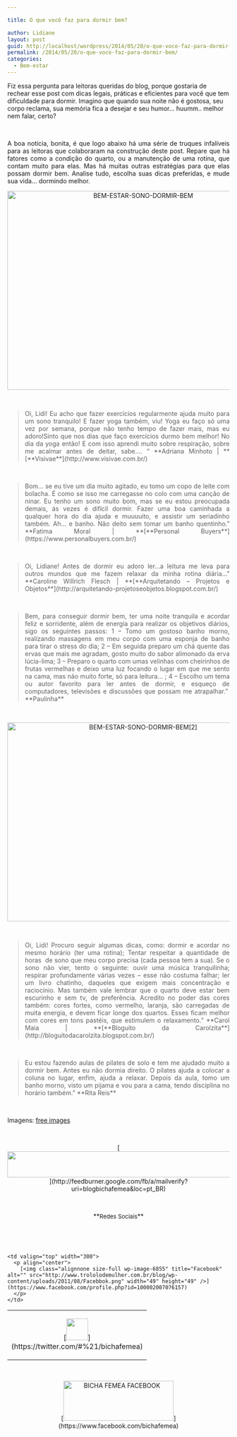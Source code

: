 ```yaml
---

title: O que você faz para dormir bem?

author: Lidiane
layout: post
guid: http://localhost/wordpress/2014/05/20/o-que-voce-faz-para-dormir-bem/
permalink: /2014/05/20/o-que-voce-faz-para-dormir-bem/
categories:
  - Bem-estar
---
```

Fiz essa pergunta para leitoras queridas do blog, porque gostaria de rechear esse post com dicas legais, práticas e eficientes para você que tem dificuldade para dormir. Imagino que quando sua noite não é gostosa, seu corpo reclama, sua memória fica a desejar e seu humor… huumm.. melhor nem falar, certo?

&nbsp;

<p align="justify">
  A boa notícia, bonita, é que logo abaixo há uma série de truques infalíveis para as leitoras que colaboraram na construção deste post. Repare que há fatores como a condição do quarto, ou a manutenção de uma rotina, que contam muito para elas. Mas há muitas outras estratégias para que elas possam dormir bem. Analise tudo, escolha suas dicas preferidas, e mude sua vida… dormindo melhor.
</p>

<!--more-->

<p align="center">
  <a href="http://www.trololodemulher.com.br/blog/wp-content/uploads/2014/05/BEM-ESTAR-SONO-DORMIR-BEM.jpg"><img class="alignnone size-full wp-image-10030" alt="BEM-ESTAR-SONO-DORMIR-BEM" src="http://www.trololodemulher.com.br/blog/wp-content/uploads/2014/05/BEM-ESTAR-SONO-DORMIR-BEM.jpg" width="600" height="450" /></a>
</p>

&nbsp;

> <p align="justify">
>   Oi, Lidi! Eu acho que fazer exercícios regularmente ajuda muito para um sono tranquilo! E fazer yoga também, viu! Yoga eu faço só uma vez por semana, porque não tenho tempo de fazer mais, mas eu adoro!Sinto que nos dias que faço exercícios durmo bem melhor! No dia da yoga então! E com isso aprendi muito sobre respiração, sobre me acalmar antes de deitar, sabe&#8230;. “ **Adriana Minhoto | **[**Visivae**](http://www.visivae.com.br/) 
> </p>

&nbsp;

> <p align="justify">
>   Bom&#8230; se eu tive um dia muito agitado, eu tomo um copo de leite com bolacha. É como se isso me carregasse no colo com uma canção de ninar. Eu tenho um sono muito bom, mas se eu estou preocupada demais, ás vezes é difícil dormir. Fazer uma boa caminhada a qualquer hora do dia ajuda e muuuuito, e assistir um seriadinho também. Ah&#8230; e banho. Não deito sem tomar um banho quentinho.” **Fatima Moral | **[**Personal Buyers**](https://www.personalbuyers.com.br/) 
> </p>

&nbsp;

> <p align="justify">
>   Oi, Lidiane! Antes de dormir eu adoro ler&#8230;a leitura me leva para outros mundos que me fazem relaxar da minha rotina diária&#8230;” **Caroline Willrich Flesch | **[**Arquitetando – Projetos e Objetos**](http://arquitetando-projetoseobjetos.blogspot.com.br/) 
> </p>

&nbsp;

> <p align="justify">
>   Bem, para conseguir dormir bem, ter uma noite tranquila e acordar feliz e sorridente, além de energia para realizar os objetivos diários, sigo os seguintes passos: 1 &#8211; Tomo um gostoso banho morno, realizando massagens em meu corpo com uma esponja de banho para tirar o stress do dia; 2 &#8211; Em seguida preparo um chá quente das ervas que mais me agradam, gosto muito do sabor alimonado da erva lúcia-lima; 3 &#8211; Preparo o quarto com umas velinhas com cheirinhos de frutas vermelhas e deixo uma luz focando o lugar em que me sento na cama, mas não muito forte, só para leitura… ; 4 &#8211; Escolho um tema ou autor favorito para ler antes de dormir, e esqueço de computadores, televisões e discussões que possam me atrapalhar.”  **Paulinha**
> </p>

&nbsp;

<p align="center">
  <a href="http://www.trololodemulher.com.br/blog/wp-content/uploads/2014/05/BEM-ESTAR-SONO-DORMIR-BEM2.jpg"><img class="alignnone size-full wp-image-10031" alt="BEM-ESTAR-SONO-DORMIR-BEM[2]" src="http://www.trololodemulher.com.br/blog/wp-content/uploads/2014/05/BEM-ESTAR-SONO-DORMIR-BEM2.jpg" width="600" height="450" /></a>
</p>

&nbsp;

> <p align="justify">
>   Oi, Lidi! Procuro seguir algumas dicas, como: dormir e acordar no mesmo horário (ter uma rotina); Tentar respeitar a quantidade de horas  de sono que meu corpo precisa (cada pessoa tem a sua). Se o sono não vier, tento o seguinte: ouvir uma música tranquilinha; respirar profundamente várias vezes &#8211; esse não costuma falhar; ler um livro chatinho, daqueles que exigem mais concentração e raciocínio. Mas também vale lembrar que o quarto deve estar bem escurinho e sem tv, de preferência. Acredito no poder das cores também: cores fortes, como vermelho, laranja, são carregadas de muita energia, e devem ficar longe dos quartos. Esses ficam melhor com cores em tons pastéis, que estimulem o relaxamento.” **Carol Maia | **[**Bloguito da Carolzita**](http://bloguitodacarolzita.blogspot.com.br/) 
> </p>

&nbsp;

> <p align="justify">
>   Eu estou fazendo aulas de pilates de solo e tem me ajudado muito a dormir bem. Antes eu não dormia direito. O pilates ajuda a colocar a coluna no lugar, enfim, ajuda a relaxar. Depois da aula, tomo um banho morno, visto um pijama e vou para a cama, tendo disciplina no horário também.” **Rita Reis**
> </p>

&nbsp;

Imagens: [free images](http://www.freeimages.com/) 

&nbsp;

<p align="center">
  [<img class="alignnone size-full wp-image-8451" title="Assine o Bicha Fêmea grátis!" alt="" src="http://www.trololodemulher.com.br/blog/wp-content/uploads/2012/01/rodapé.png" width="600" height="59" />](http://feedburner.google.com/fb/a/mailverify?uri=blogbichafemea&loc=pt_BR) 
</p>

&nbsp;

<p align="center">
  **<span style="font-size: small;">Redes Sociais</span>**
</p>

&nbsp;

&nbsp;

<table width="600" border="0" cellspacing="0" cellpadding="2">
  <tr>
    <td valign="top" width="300">
      <p align="center">
        [<img class="alignnone size-full wp-image-6857" title="Twitter" alt="" src="http://www.trololodemulher.com.br/blog/wp-content/uploads/2011/08/Twitter.png" width="49" height="49" />](https://twitter.com/#%21/bichafemea) 
      </p>
    </td>
    
    <td valign="top" width="300">
      <p align="center">
        [<img class="alignnone size-full wp-image-6855" title="Facebook" alt="" src="http://www.trololodemulher.com.br/blog/wp-content/uploads/2011/08/Facebbok.png" width="49" height="49" />](https://www.facebook.com/profile.php?id=100002007076157) 
      </p>
    </td>
  </tr>
</table>

&nbsp;

<p style="text-align: center;">
  [<img class="alignnone size-full wp-image-9849" alt="BICHA FEMEA FACEBOOK" src="http://www.trololodemulher.com.br/blog/wp-content/uploads/2014/01/BICHA-FEMEA-FACEBOOK1.png" width="250" height="90" />](https://www.facebook.com/bichafemea) 
</p>